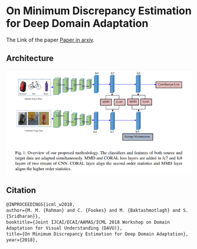 # On Minimum Discrepancy Estimation for Deep Domain Adaptation

The Link of the paper [Paper in arxiv](https://arxiv.org/abs/1901.00282v1).

## Architecture
![alt text](images/arch.PNG)




## Citation

```
@INPROCEEDINGS{icml_w2018, 
author={M. M. {Rahman} and C. {Fookes} and M. {Baktashmotlagh} and S. {Sridharan}}, 
booktitle={Joint IJCAI/ECAI/AAMAS/ICML 2018 Workshop on Domain Adaptation for Visual Understanding (DAVU)}, 
title={On Minimum Discrepancy Estimation for Deep Domain Adaptation}, 
year={2018}, 

```
